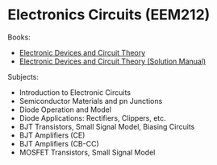 # Electronics Circuits (EEM212)

Books:
- [Electronic Devices and Circuit Theory](https://annas-archive.org/md5/1fec9964c4c69b9aedb545bc50eff5de)
- [Electronic Devices and Circuit Theory (Solution Manual)](https://annas-archive.org/md5/575b69dae2e61887ea53288c7a8df4d3)

Subjects:
- Introduction to Electronic Circuits
- Semiconductor Materials and pn Junctions
- Diode Operation and Model
- Diode Applications: Rectifiers, Clippers, etc.
- BJT Transistors, Small Signal Model, Biasing Circuits
- BJT Amplifiers (CE)
- BJT Amplifiers (CB-CC)
- MOSFET Transistors, Small Signal Model